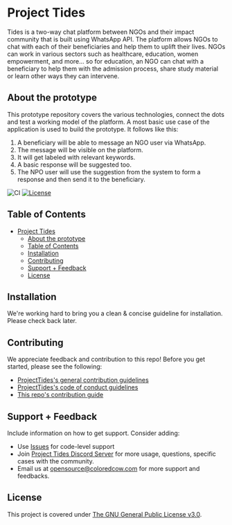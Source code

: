 # Project Tides

Tides is a two-way chat platform between NGOs and their impact community that is built using WhatsApp API. The platform allows NGOs to chat with each of their beneficiaries and help them to uplift their lives. NGOs can work in various sectors such as healthcare, education, women empowerment, and more… so for education, an NGO can chat with a beneficiary to help them with the admission process, share study material or learn other ways they can intervene.

## About the prototype
This prototype repository covers the various technologies, connect the dots and test a working model of the platform. A most basic use case of the application is used to build the prototype. It follows like this:
1. A beneficiary will be able to message an NGO user via WhatsApp.
2. The message will be visible on the platform.
3. It will get labeled with relevant keywords.
4. A basic response will be suggested too.
5. The NPO user will use the suggestion from the system to form a response and then send it to the beneficiary.

![CI](https://img.shields.io/github/workflow/status/ProjectTides/tides/CI?label=CI&logo=github&style=flat-square)
[![License](https://img.shields.io/github/license/ProjectTides/tides?style=flat-square)](#License)

## Table of Contents

- [Project Tides](#project-tides)
  - [About the prototype](#about-the-prototype)
  - [Table of Contents](#table-of-contents)
  - [Installation](#installation)
  - [Contributing](#contributing)
  - [Support + Feedback](#support--feedback)
  - [License](#license)

## Installation

We're working hard to bring you a clean & concise guideline for installation. Please check back later.

## Contributing

We appreciate feedback and contribution to this repo! Before you get started, please see the following:

- [ProjectTides's general contribution guidelines](GENERAL-CONTRIBUTING.md)
- [ProjectTides's code of conduct guidelines](CODE-OF-CONDUCT.md)
- [This repo's contribution guide](CONTRIBUTING.md)

## Support + Feedback

Include information on how to get support. Consider adding:

- Use [Issues](https://github.com/ProjectTides/Tides/issues) for code-level support
- Join [Project Tides Discord Server](https://discord.gg/6dKGwwU) for more usage, questions, specific cases with the community.
- Email us at opensource@coloredcow.com for more support and feedbacks.

## License

This project is covered under [The GNU General Public License v3.0](LICENSE).

